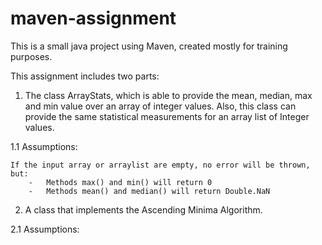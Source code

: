 # maven-assignment
This is a small java project using Maven, created mostly for training purposes.

This assignment includes two parts:

1. The class ArrayStats, which is able to provide the mean, median, max and min value over
an array of integer values. Also, this class can provide the same statistical measurements
for an array list of Integer values.

1.1 Assumptions:

    If the input array or arraylist are empty, no error will be thrown, but:
        -   Methods max() and min() will return 0
        -   Methods mean() and median() will return Double.NaN

2. A class that implements the Ascending Minima Algorithm.

2.1 Assumptions: